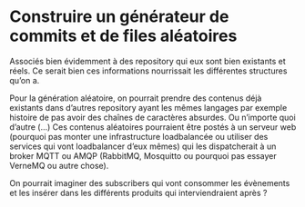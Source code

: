# Construire un générateur de commits et de files aléatoires

Associés bien évidemment à des repository qui eux sont bien existants et réels. Ce serait bien ces informations nourrissait les différentes structures qu’on a.

Pour la génération aléatoire, on pourrait prendre des contenus déjà existants dans d’autres repository ayant les mêmes langages par exemple histoire de pas avoir
 des chaînes de caractères absurdes. Ou n’importe quoi d’autre (...) Ces contenus aléatoires pourraient être postés à un serveur web (pourquoi pas monter une 
 infrastructure loadbalancée ou utiliser des services qui vont loadbalancer d’eux mêmes) qui les dispatcherait à un broker MQTT ou AMQP 
 (RabbitMQ, Mosquitto ou pourquoi pas essayer VerneMQ ou autre chose).

On pourrait imaginer des subscribers qui vont consommer les évènements et les insérer dans les différents produits qui interviendraient après ?
